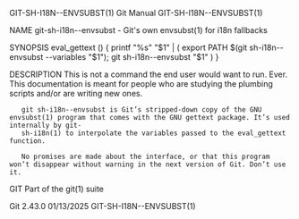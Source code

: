 GIT-SH-I18N--ENVSUBST(1)						  Git Manual						      GIT-SH-I18N--ENVSUBST(1)

NAME
       git-sh-i18n--envsubst - Git's own envsubst(1) for i18n fallbacks

SYNOPSIS
       eval_gettext () {
	       printf "%s" "$1" | (
		       export PATH $(git sh-i18n--envsubst --variables "$1");
		       git sh-i18n--envsubst "$1"
	       )
       }

DESCRIPTION
       This is not a command the end user would want to run. Ever. This documentation is meant for people who are studying the plumbing scripts and/or are
       writing new ones.

       git sh-i18n--envsubst is Git’s stripped-down copy of the GNU envsubst(1) program that comes with the GNU gettext package. It’s used internally by git-
       sh-i18n(1) to interpolate the variables passed to the eval_gettext function.

       No promises are made about the interface, or that this program won’t disappear without warning in the next version of Git. Don’t use it.

GIT
       Part of the git(1) suite

Git 2.43.0								  01/13/2025						      GIT-SH-I18N--ENVSUBST(1)
